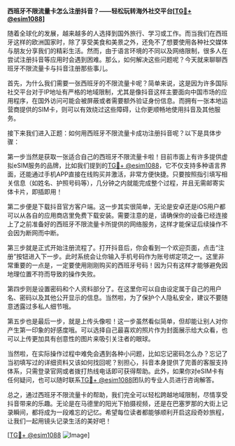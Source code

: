 **西班牙不限流量卡怎么注册抖音？——轻松玩转海外社交平台[[TG💪+ @esim1088](https://t.me/s/esim1088)]**

随着全球化的发展，越来越多的人选择到国外旅行、学习或工作。而当我们在西班牙这样的欧洲国家时，除了享受美食和美景之外，还免不了想要使用各种社交媒体与朋友分享我们的精彩生活。然而，由于语言环境的不同以及网络限制，很多人在尝试注册抖音等应用时会遇到困难。那么，如何解决这些问题呢？今天就来聊聊西班牙不限流量卡与抖音注册那些事儿。

首先，为什么我们需要一张西班牙的不限流量卡呢？简单来说，这是因为许多国际社交平台对于IP地址有严格的地域限制，尤其是像抖音这样主要面向中国市场的应用程序，在国外访问可能会被屏蔽或者需要额外验证身份信息。而拥有一张本地运营商提供的SIM卡，则可以有效绕过这些障碍，让你更顺畅地使用抖音及其他服务。

接下来我们进入正题：如何用西班牙不限流量卡成功注册抖音呢？以下是具体步骤：

第一步当然是获取一张适合自己的西班牙不限流量卡啦！目前市面上有许多提供虚拟eSIM服务的品牌，比如我们提到的[TG💪+ @esim1088](https://t.me/s/esim1088)，它不仅支持多种语言界面，还能通过手机APP直接在线购买并激活，非常方便快捷。只要按照指引填写相关信息（如姓名、护照号码等），几分钟之内就能完成整个过程，并且无需邮寄实体卡片，即插即用！

第二步便是下载抖音官方客户端。这一步其实很简单，无论是安卓还是iOS用户都可以从各自的应用商店里免费下载安装。需要注意的是，请确保你的设备已经连接上了之前准备好的西班牙不限流量卡所提供的网络服务，这样才能保证后续操作不会因为断网而中断。

第三步就是正式开始注册流程了。打开抖音后，你会看到一个欢迎页面，点击“注册”按钮进入下一步。此时系统会让你输入手机号码作为账号绑定项之一。这里非常重要的一点是，一定要使用刚刚购买的西班牙号码！因为只有这样才能够避免因地理位置不符而导致的操作失败。

第四步则是设置密码和个人资料部分了。在这里你可以自由设定属于自己的用户名、密码以及其他公开显示的信息。当然啦，为了保护个人隐私安全，建议不要随意透露过多私人细节哦。

第五步也是最后一步，就是上传头像啦！这一步虽然看似简单，但却能让别人对你产生第一印象的好感度哦。可以选择自己最喜欢的照片作为封面展示给大众看，也可以上传更加具有创意性的图片来吸引关注者的眼球。

当然啦，在实际操作过程中难免会遇到各种小问题，比如忘记密码怎么办？忘记了当初填写过的详细资料又该如何找回呢？别担心，抖音本身提供了完善的客服支持体系，只需登录官网或者拨打热线电话即可获得帮助。此外，如果你对eSIM卡有任何疑问，也可以随时联系[TG💪+ @esim1088](https://t.me/s/esim1088)团队的专业人员进行咨询解答。

总之，通过西班牙不限流量卡的帮助，我们完全可以轻松跨越地域限制，尽情享受抖音带来的乐趣。无论是在马德里的阳光下拍摄视频，还是在巴塞罗那的大街上记录瞬间，都将成为一段难忘的记忆。希望每位读者都能够顺利开启这段奇妙旅程，让我们一起用镜头记录生活的美好吧！

[[TG💪+ @esim1088](https://t.me/s/esim1088) ![Image](https://i.postimg.cc/4NQfJmqS/Snipaste-2025-05-13-00-14-12.png)]